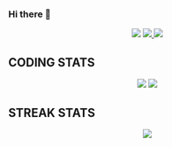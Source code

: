 ### Hi there 👋

<p align='center'>
    <img src='https://visitor-badge-reloaded.herokuapp.com/badge?page_id=xurvan&logo=Github&style=for-the-badge&color=16a085'>
    <a href='https://stackoverflow.com/users/4155138/xurvan' target='_blank'>
        <img src='https://img.shields.io/badge/Stack_Overflow-FE7A16?style=for-the-badge&logo=stack-overflow&logoColor=white'/>
    </a>
    <a href='mailto:xurvan@gmail.com' target='_blank'>
        <img src='https://img.shields.io/badge/Gmail-D14836?style=for-the-badge&logo=gmail&logoColor=white'/>
    </a>
</p>

## **CODING STATS**
<p align = 'center'>
    <img src='https://github-readme-stats.vercel.app/api?username=xurvan&count_private=true&include_all_commits=true&show_icons=true&theme=gotham&hide_border=true&line_height=27'/>
    <img src='https://github-readme-stats.vercel.app/api/top-langs/?username=xurvan&show_icons=true&hide=php,html,typescript,css,markdown,python&theme=gotham&line_height=27&hide_border=true'/>
</p>

## **STREAK STATS**
<p align = 'center'>
    <img src='https://github-readme-streak-stats.herokuapp.com/?user=xurvan&theme=gotham&hide_border=true'>
</p>
